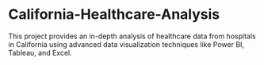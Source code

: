 # California-Healthcare-Analysis
This project provides an in-depth analysis of healthcare data from hospitals in California using advanced data visualization techniques like Power BI, Tableau, and Excel.
